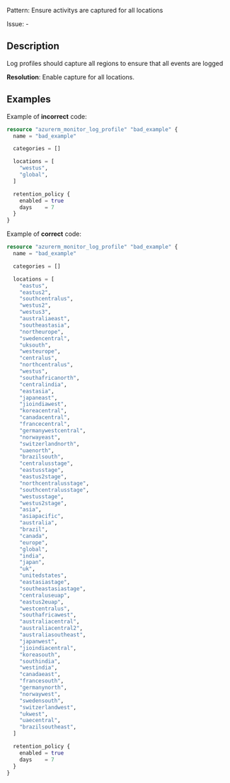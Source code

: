 Pattern: Ensure activitys are captured for all locations

Issue: -

## Description

Log profiles should capture all regions to ensure that all events are logged

**Resolution**: Enable capture for all locations.

## Examples

Example of **incorrect** code:

```terraform
resource "azurerm_monitor_log_profile" "bad_example" {
  name = "bad_example"

  categories = []

  locations = [
    "westus",
    "global",
  ]

  retention_policy {
    enabled = true
    days    = 7
  }
}
```

Example of **correct** code:

```terraform
resource "azurerm_monitor_log_profile" "bad_example" {
  name = "bad_example"

  categories = []

  locations = [
	"eastus",
	"eastus2",
	"southcentralus",
	"westus2",
	"westus3",
	"australiaeast",
	"southeastasia",
	"northeurope",
	"swedencentral",
	"uksouth",
	"westeurope",
	"centralus",
	"northcentralus",
	"westus",
	"southafricanorth",
	"centralindia",
	"eastasia",
	"japaneast",
	"jioindiawest",
	"koreacentral",
	"canadacentral",
	"francecentral",
	"germanywestcentral",
	"norwayeast",
	"switzerlandnorth",
	"uaenorth",
	"brazilsouth",
	"centralusstage",
	"eastusstage",
	"eastus2stage",
	"northcentralusstage",
	"southcentralusstage",
	"westusstage",
	"westus2stage",
	"asia",
	"asiapacific",
	"australia",
	"brazil",
	"canada",
	"europe",
	"global",
	"india",
	"japan",
	"uk",
	"unitedstates",
	"eastasiastage",
	"southeastasiastage",
	"centraluseuap",
	"eastus2euap",
	"westcentralus",
	"southafricawest",
	"australiacentral",
	"australiacentral2",
	"australiasoutheast",
	"japanwest",
	"jioindiacentral",
	"koreasouth",
	"southindia",
	"westindia",
	"canadaeast",
	"francesouth",
	"germanynorth",
	"norwaywest",
	"swedensouth",
	"switzerlandwest",
	"ukwest",
	"uaecentral",
	"brazilsoutheast",
  ]

  retention_policy {
    enabled = true
    days    = 7
  }
}
```